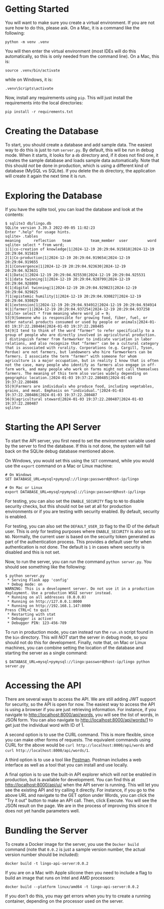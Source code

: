 # Getting Started
You will want to make sure you create a virtual environment. If you are not
sure how to do this, please ask. On a Mac, it is a command like the following:
```angular2html
python -m venv .venv
```

You will then enter the virtual environment (most IDEs will do this automatically,
so this is only needed from the command line). On a Mac, this is:
```angular2html
source .venv/bin/activate
```
while on Windows, it is:
```angular2html
.venv\Scripts\activate
```

Now, install any requirements using `pip`. This will just install the requirements
into the local directories:
```angular2html
pip install -r requirements.txt
```

# Creating the Database

To start, you should create a database and add sample data. The easiest way to
do this is just to run `server.py`. By default, this will be run in debug mode.
When it starts, it looks for a `db` directory and, if it does not find one, it
creates the sample database and loads sample data automatically. Note that this
should _not_ be done in production, which is using a different kind of database
(MySQL vs SQLite). If you delete the `db` directory, the application will create
it again the next time it is run.

# Exploring the Database

If you have the sqlite tool, you can load the database and look at the contents:

```angular2html
$ sqlite3 db/lingo.db
SQLite version 3.39.3 2022-09-05 11:02:23
Enter ".help" for usage hints.
sqlite> .tables
meaning      reflection   team         team_member  user         word       
sqlite> select * from word;
1|1|co-creation of knowledge|1|2024-12-19 20:29:04.915818|2024-12-19 20:29:04.915819
2|1|Co-production|1|2024-12-19 20:29:04.919654|2024-12-19 20:29:04.919655
3|1|Convergence|1|2024-12-19 20:29:04.923630|2024-12-19 20:29:04.923631
4|1|Data|1|2024-12-19 20:29:04.925530|2024-12-19 20:29:04.925531
5|1|data twinning|1|2024-12-19 20:29:04.928799|2024-12-19 20:29:04.928800
6|1|digital twinning|1|2024-12-19 20:29:04.929823|2024-12-19 20:29:04.929825
7|1|epistemic humility|1|2024-12-19 20:29:04.930827|2024-12-19 20:29:04.930829
8|1|extension|1|2024-12-19 20:29:04.934912|2024-12-19 20:29:04.934914
9|1|farmer|1|2024-12-19 20:29:04.937254|2024-12-19 20:29:04.937258
sqlite> select * from meaning where word_id = 9;
53|9|Someone who is responsible for growing food, fiber, fuel, or other natural products consumed or used by people or animals|2024-01-03 19:37:22.280484|2024-01-03 19:37:22.280485
54|9|I tend to think of the word "farmer" to refer specifically to a group of people who are directly involved in agricultural production. I distinguish farmer from farmworker to indicate variation in labor relations, and also recognize that "farmer" can be a cultural category that is associated with rurality. Corporations (e.g. Cargill, Tyson, Perdue) are not farmers, but landowners who hire farmworkers can be farmers. I associate the term "farmer" with someone for whom agriculture is a major occupation, but in reality I know that is often not the case, many people who identify as farmers also engage in off-farm work, and many people who work on farms might not call themselves farmers. The meaning of this term also varies widely depending on geographic location.|2024-01-03 19:37:22.280485|2024-01-03 19:37:22.280486
55|9|Farmers are individuals who produce food, including vegetables, grains, and meat. Emphasis on "individual."|2024-01-03 19:37:22.280486|2024-01-03 19:37:22.280487
56|9|agricultural steward|2024-01-03 19:37:22.280487|2024-01-03 19:37:22.280487
sqlite>
```

# Starting the API Server

To start the API server, you first need to set the environment variable
used by the server to find the database. If this is not done, the system
will fall back on the SQLite debug database mentioned above.

On Windows, you would set
this using the `SET` command, while you would use the `export` command
on a Mac or Linux machine:
```
# On Windows
SET DATABASE_URL=mysql+pymysql://lingo:password@host-ip/lingo

# On Mac or Linux
export DATABASE_URL=mysql+pymysql://lingo:password@host-ip/lingo
```

For testing, you can also set the `ENABLE_SECURITY` flag to `NO` to
disable security checks, but this should not be set at all for
production environments or if you are testing with security enabled.
By default, security is enabled.

For testing, you can also set the `DEFAULT_USER_ID` flag to the ID
of the default user. This is _only_ for testing purposes where
`ENABLE_SECURITY` is also set to `NO`. Normally, the current user is
based on the security token generated as part of the authentication
process. This provides a default user for when authentication is not
done. The default is `1` in cases where security is disabled and this
is not set.

Now, to run the server, you can run the command `python server.py`. 
You should see something like the following:
```angular2html
$ python server.py
 * Serving Flask app 'config'
 * Debug mode: on
WARNING: This is a development server. Do not use it in a production deployment. Use a production WSGI server instead.
 * Running on all addresses (0.0.0.0)
 * Running on http://127.0.0.1:8000
 * Running on http://192.168.1.147:8000
Press CTRL+C to quit
 * Restarting with stat
 * Debugger is active!
 * Debugger PIN: 123-456-789
```

To run in production mode, you can instead run the `run.sh` script found in
the `bin` directory. This will _NOT_ start the server in debug mode, so you
should not do this for development. Finally, note that, on Mac or Linux
machines, you can combine setting the location of the database and starting
the server as a single command:

```
$ DATABASE_URL=mysql+pymysql://lingo:password@host-ip/lingo python server.py
```

# Accessing the API

There are several ways to access the API. We are still adding JWT support for security,
so the API is open for now. The easiest way to access the API is using a browser if
you are just retrieving information. For instance, if you navigate 
to [http://localhost:8000/api/words](http://localhost:8000/api/words),
you will see the list of words, in JSON form. You can also navigate
to [http://localhost:8000/api/words/1](http://localhost:8000/api/words/1) to
get just the individual word with ID of 1.

A second option is to use the CURL command. This is more flexible, since you can
make other forms of requests. The equivalent commands using CURL for the above
would be `curl http://localhost:8000/api/words` and `curl http://localhost:8000/api/words/1`.

A third option is to use a tool like [Postman](https://www.postman.com/). Postman
includes a web interface as well as a tool that you can install and use locally.

A final option is to use the built-in API explorer which will _not_ be enabled in
production, but is available for development. You can find this
at [http://localhost:8000/api/ui/](http://localhost:8000/api/ui/) when the API server
is running. This will let you see the existing API and try calling it directly.
For instance, if you go to the above URL and navigate to the GET option under Words,
you can click the "Try it out" button to make an API call. Then, click Execute. You will
see the JSON result on the page. We are in the process of improving this since it does
not yet handle parameters well.

# Bundling the Server

To create a Docker image for the server, you use the `Docker build`
command (note that `0.0.2` is just a sample version number, the
actual version number should be included):
```
docker build -t lingo-api-server:0.0.2
```
If you are on a Mac with Apple silicone then you need to include
a flag to build an image that runs on Intel and AMD processors:
```
docker build --platform linux/amd64 -t lingo-api-server:0.0.2
```
If you don't do this, you may get errors when you try to create
a running container, depending on the processor used on the
server.